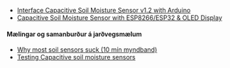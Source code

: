 - [Interface Capacitive Soil Moisture Sensor v1.2 with Arduino](https://how2electronics.com/interface-capacitive-soil-moisture-sensor-arduino/)
- [Capacitive Soil Moisture Sensor with ESP8266/ESP32 & OLED Display](https://how2electronics.com/capacitive-soil-moisture-sensor-esp8266-esp32-oled-display/)

#### Mælingar og samanburður á jarðvegsmælum
- [Why most soil sensors suck (10 mín myndband)](https://www.youtube.com/watch?v=udmJyncDvw0)
- [Testing Capacitive soil moisture sensors](https://flashgamer.com/blog/comments/testing-capacitive-soil-moisture-sensors)


<!--

## Generic Capacitive Soil Moisture Sensor (Analog)

- [_Ítarefni: Capacitive Soil Moisture Sensor Calibration with Arduino_](https://makersportal.com/blog/2020/5/26/capacitive-soil-moisture-calibration-with-arduino)
- [_Using Capacitive Soil Moisture Sensors on the Raspberry Pi (ADC converter)_](https://www.switchdoc.com/2020/06/tutorial-capacitive-moisture-sensor-grove/)

---

## Adafruit STEMMA Soil Sensor (I2C)
- [Adafruit STEMMA Soil Sensor - I2C Capacitive Moisture Sensor](https://learn.adafruit.com/adafruit-stemma-soil-sensor-i2c-capacitive-moisture-sensor/overview)
- [Myndband: How to Use a Soil Moisture Sensor and ambient light to Keep Your Plants Alive (with python)](https://medium.com/initial-state/how-to-use-a-soil-moisture-sensor-to-keep-your-plants-alive-51a2294b88e)


#### adafruit_seesaw safnið
- [arduino](https://adafruit.github.io/Adafruit_Seesaw/html/class_adafruit__seesaw.html)
- [python](https://circuitpython.readthedocs.io/projects/seesaw/en/latest/api.html#adafruit-seesaw-seesaw)

#### Kóðasýnidæmi (Arduino og Raspberry PI) með Adafruit STEMMA soil sensor.

Arduino

```C
#include "Adafruit_seesaw.h"

Adafruit_seesaw ss;

void setup() {
  Serial.begin(115200);

  Serial.println("seesaw Soil Sensor example!");
  
  if (!ss.begin(0x36)) {
    Serial.println("ERROR! seesaw not found");
    while(1);
  } else {
    Serial.print("seesaw started! version: ");
    Serial.println(ss.getVersion(), HEX);
  }
}

void loop() {
  float tempC = ss.getTemp();
  uint16_t capread = ss.touchRead(0);

  Serial.print("Temperature: "); Serial.print(tempC); Serial.println("*C");
  Serial.print("Capacitive: "); Serial.println(capread);
  delay(100);
}
```

Python
```python
import time
 
from board import SCL, SDA
import busio
 
from adafruit_seesaw.seesaw import Seesaw
 
i2c_bus = busio.I2C(SCL, SDA)
 
ss = Seesaw(i2c_bus, addr=0x36)
 
while True:
    # read moisture level through capacitive touch pad
    touch = ss.moisture_read()
 
    # read temperature from the temperature sensor
    temp = ss.get_temp()
 
    print("temp: " + str(temp) + "  moisture: " + str(touch))
    time.sleep(1)
```

-->
